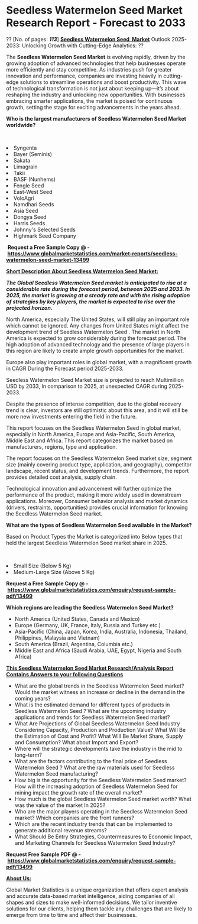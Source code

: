 <H1>Seedless Watermelon Seed Market Research Report - Forecast to 2033</H1><p>?? [No. of pages:&nbsp;<strong><em>113</em></strong>]&nbsp;<strong><a href="https://www.globalmarketstatistics.com/market-reports/seedless-watermelon-seed-market-13499">Seedless Watermelon Seed &nbsp;Market</a></strong>&nbsp;Outlook 2025-2033: Unlocking Growth with Cutting-Edge Analytics: ??</p><p>The <strong>Seedless Watermelon Seed Market</strong> is evolving rapidly, driven by the growing adoption of advanced technologies that help businesses operate more efficiently and stay competitive. As industries push for greater innovation and performance, companies are investing heavily in cutting-edge solutions to streamline operations and boost productivity. This wave of technological transformation is not just about keeping up&mdash;it&rsquo;s about reshaping the industry and unlocking new opportunities. With businesses embracing smarter applications, the market is poised for continuous growth, setting the stage for exciting advancements in the years ahead.</p><p><strong>Who is the largest manufacturers of Seedless Watermelon Seed Market worldwide?</strong></p><p>&nbsp;<li>Syngenta<li> Bayer (Seminis)<li> Sakata<li> Limagrain<li> Takii<li> BASF (Nunhems)<li> Fengle Seed<li> East-West Seed<li> VoloAgri<li> Namdhari Seeds<li> Asia Seed<li> Dongya Seed<li> Harris Seeds<li> Johnny's Selected Seeds<li> Highmark Seed Company</p><p>&nbsp;<strong>Request a Free Sample Copy @ -&nbsp;<a href="https://www.globalmarketstatistics.com/market-reports/seedless-watermelon-seed-market-13499">https://www.globalmarketstatistics.com/market-reports/seedless-watermelon-seed-market-13499</a></strong></p><p><strong><u>Short Description About Seedless Watermelon Seed Market:</u></strong></p><p><strong><em>The Global Seedless Watermelon Seed market is anticipated to rise at a considerable rate during the forecast period, between 2025 and 2033. In 2025, the market is growing at a steady rate and with the rising adoption of strategies by key players, the market is expected to rise over the projected horizon.</em></strong></p><p>North America, especially The United States, will still play an important role which cannot be ignored. Any changes from United States might affect the development trend of Seedless Watermelon Seed . The market in North America is expected to grow considerably during the forecast period. The high adoption of advanced technology and the presence of large players in this region are likely to create ample growth opportunities for the market.</p><p>Europe also play important roles in global market, with a magnificent growth in CAGR During the Forecast period 2025-2033.</p><p>Seedless Watermelon Seed Market size is projected to reach Multimillion USD by 2033, In comparison to 2025, at unexpected CAGR during 2025-2033.</p><p>Despite the presence of intense competition, due to the global recovery trend is clear, investors are still optimistic about this area, and it will still be more new investments entering the field in the future.</p><p>This report focuses on the Seedless Watermelon Seed in global market, especially in North America, Europe and Asia-Pacific, South America, Middle East and Africa. This report categorizes the market based on manufacturers, regions, type and application.</p><p>The report focuses on the Seedless Watermelon Seed market size, segment size (mainly covering product type, application, and geography), competitor landscape, recent status, and development trends. Furthermore, the report provides detailed cost analysis, supply chain.</p><p>Technological innovation and advancement will further optimize the performance of the product, making it more widely used in downstream applications. Moreover, Consumer behavior analysis and market dynamics (drivers, restraints, opportunities) provides crucial information for knowing the Seedless Watermelon Seed market.</p><p><strong>What are the types of Seedless Watermelon Seed available in the Market?</strong></p><p>Based on Product Types the Market is categorized into Below types that held the largest Seedless Watermelon Seed market share in 2025.</p><p>&nbsp;<li>Small Size (Below 5 Kg)<li> Medium-Large Size (Above 5 Kg)&nbsp;</p><p><strong>Request a Free Sample Copy @ -&nbsp;<a href="https://www.globalmarketstatistics.com/enquiry/request-sample-pdf/13499">https://www.globalmarketstatistics.com/enquiry/request-sample-pdf/13499</a></strong></p><p><strong>Which regions are leading the Seedless Watermelon Seed Market?</strong></p><ul><li>North America (United States, Canada and Mexico)</li><li>Europe (Germany, UK, France, Italy, Russia and Turkey etc.)</li><li>Asia-Pacific (China, Japan, Korea, India, Australia, Indonesia, Thailand, Philippines, Malaysia and Vietnam)</li><li>South America (Brazil, Argentina, Columbia etc.)</li><li>Middle East and Africa (Saudi Arabia, UAE, Egypt, Nigeria and South Africa)</li></ul><p><strong><u>This Seedless Watermelon Seed Market Research/Analysis Report Contains Answers to your following Questions</u></strong></p><ul><li>What are the global trends in the Seedless Watermelon Seed market? Would the market witness an increase or decline in the demand in the coming years?</li><li>What is the estimated demand for different types of products in Seedless Watermelon Seed ? What are the upcoming industry applications and trends for Seedless Watermelon Seed market?</li><li>What Are Projections of Global Seedless Watermelon Seed Industry Considering Capacity, Production and Production Value? What Will Be the Estimation of Cost and Profit? What Will Be Market Share, Supply and Consumption? What about Import and Export?</li><li>Where will the strategic developments take the industry in the mid to long-term?</li><li>What are the factors contributing to the final price of Seedless Watermelon Seed ? What are the raw materials used for Seedless Watermelon Seed manufacturing?</li><li>How big is the opportunity for the Seedless Watermelon Seed market? How will the increasing adoption of Seedless Watermelon Seed for mining impact the growth rate of the overall market?</li><li>How much is the global Seedless Watermelon Seed market worth? What was the value of the market In 2025?</li><li>Who are the major players operating in the Seedless Watermelon Seed market? Which companies are the front runners?</li><li>Which are the recent industry trends that can be implemented to generate additional revenue streams?</li><li>What Should Be Entry Strategies, Countermeasures to Economic Impact, and Marketing Channels for Seedless Watermelon Seed Industry?</li></ul><p><strong>Request Free Sample PDF @ -&nbsp;<a href="https://www.globalmarketstatistics.com/enquiry/request-sample-pdf/13499">https://www.globalmarketstatistics.com/enquiry/request-sample-pdf/13499</a></strong></p><p><strong><u>About Us:</u></strong></p><p>Global Market Statistics&nbsp;is a unique organization that offers expert analysis and accurate data-based market intelligence, aiding companies of all shapes and sizes to make well-informed decisions. We tailor inventive solutions for our clients, helping them tackle any challenges that are likely to emerge from time to time and affect their businesses.</p>
